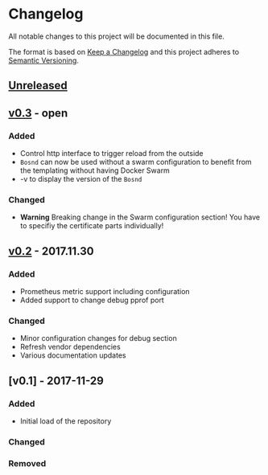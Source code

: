 # Changelog
All notable changes to this project will be documented in this file.

The format is based on [Keep a Changelog](http://keepachangelog.com/en/1.0.0/)
and this project adheres to [Semantic Versioning](http://semver.org/spec/v2.0.0.html).

## [Unreleased]

## [v0.3] - open
### Added
- Control http interface to trigger reload from the outside
- ```Bosnd``` can now be used without a swarm configuration to benefit from the templating without having Docker Swarm
- -v to display the version of the ```Bosnd```

### Changed
- **Warning** Breaking change in the Swarm configuration section! You have to specifiy the certificate parts individually!

## [v0.2] - 2017.11.30
### Added
- Prometheus metric support including configuration
- Added support to change debug pprof port

### Changed
- Minor configuration changes for debug section
- Refresh vendor dependencies
- Various documentation updates

## [v0.1] - 2017-11-29
### Added
- Initial load of the repository

### Changed

### Removed

[Unreleased]: https://github.com/n0r1sk/bosnd/compare/v0.3...HEAD
[v0.3]: https://github.com/n0r1sk/bosnd/compare/v0.2...v0.3
[v0.2]: https://github.com/n0r1sk/bosnd/compare/v0.1...v0.2

